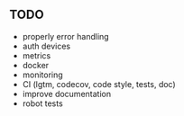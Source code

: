 ## TODO

- properly error handling
- auth devices
- metrics
- docker
- monitoring
- CI (lgtm, codecov, code style, tests, doc)
- improve documentation
- robot tests
